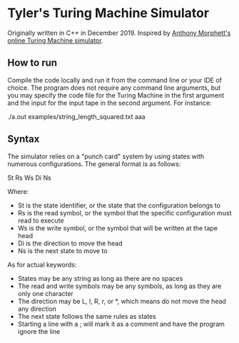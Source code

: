 # Tyler's Turing Machine Simulator
Originally written in C++ in December 2019. Inspired by [Anthony Morphett's online Turing Machine simulator](http://morphett.info/turing/turing.html).

## How to run
Compile the code locally and run it from the command line or your IDE of choice. The program does not require any command line arguments, but you may specify the code file for the Turing Machine in the first argument and the input for the input tape in the second argument. For instance:

./a.out examples/string_length_squared.txt aaa

## Syntax
The simulator relies on a "punch card" system by using states with numerous configurations. The general format is as follows:

St Rs Ws Di Ns

Where:
- St is the state identifier, or the state that the configuration belongs to
- Rs is the read symbol, or the symbol that the specific configuration must read to execute
- Ws is the write symbol, or the symbol that will be written at the tape head
- Di is the direction to move the head
- Ns is the next state to move to

As for actual keywords:
- States may be any string as long as there are no spaces
- The read and write symbols may be any symbols, as long as they are only one character
- The direction may be L, l, R, r, or *, which means do not move the head any direction
- The next state follows the same rules as states
- Starting a line with a ; will mark it as a comment and have the program ignore the line

